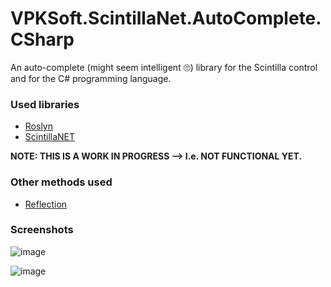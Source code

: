 # VPKSoft.ScintillaNet.AutoComplete.CSharp
An auto-complete (might seem intelligent 🙄) library for the Scintilla control and for the C# programming language.

### Used libraries
* [Roslyn](https://github.com/dotnet/roslyn)
* [ScintillaNET](https://github.com/VPKSoft/ScintillaNET)

**NOTE: THIS IS A WORK IN PROGRESS --> I.e. NOT FUNCTIONAL YET.**

### Other methods used
* [Reflection](https://docs.microsoft.com/en-us/dotnet/csharp/programming-guide/concepts/reflection)

### Screenshots
![image](https://user-images.githubusercontent.com/40712699/103133549-c699f180-46b3-11eb-8238-d60b24ea8f0e.png)

![image](https://user-images.githubusercontent.com/40712699/103133587-f517cc80-46b3-11eb-961e-26749d847a78.png)
